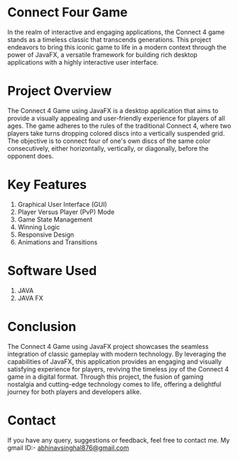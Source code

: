 # Connect Four Game

In the realm of interactive and engaging applications, the Connect 4 game stands as a timeless classic that transcends generations. This project endeavors to bring this iconic game to life in a modern context through the power of JavaFX, a versatile framework for building rich desktop applications with a highly interactive user interface.


# Project Overview

The Connect 4 Game using JavaFX is a desktop application that aims to provide a visually appealing and user-friendly experience for players of all ages. The game adheres to the rules of the traditional Connect 4, where two players take turns dropping colored discs into a vertically suspended grid. The objective is to connect four of one's own discs of the same color consecutively, either horizontally, vertically, or diagonally, before the opponent does.


# Key Features

1. Graphical User Interface (GUI) <br>
2. Player Versus Player (PvP) Mode <br>
3. Game State Management <br>
4. Winning Logic <br>
5. Responsive Design <br>
6. Animations and Transitions <br>


# Software Used 

1. JAVA <br>
2. JAVA FX <br>


# Conclusion

The Connect 4 Game using JavaFX project showcases the seamless integration of classic gameplay with modern technology. By leveraging the capabilities of JavaFX, this application provides an engaging and visually satisfying experience for players, reviving the timeless joy of the Connect 4 game in a digital format. Through this project, the fusion of gaming nostalgia and cutting-edge technology comes to life, offering a delightful journey for both players and developers alike.


# Contact 

If you have any query, suggestions or feedback, feel free to contact me. My gmail ID:- abhinavsinghal876@gmail.com